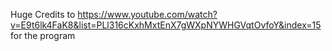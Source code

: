 Huge Credits to https://www.youtube.com/watch?v=E9t6lk4FaK8&list=PLl316cKxhMxtEnX7gWXpNYWHGVqtOvfoY&index=15 for the program
